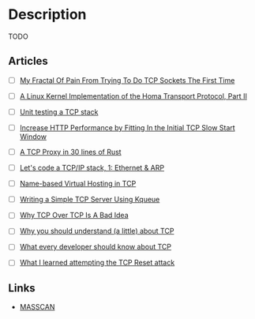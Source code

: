 # Description

TODO


## Articles

- [ ] [My Fractal Of Pain From Trying To Do TCP Sockets The First Time](https://rtpg.co/2021/09/29/fractal-of-pain.html)
- [ ] [A Linux Kernel Implementation of the Homa Transport Protocol, Part II](https://www.micahlerner.com/2021/08/29/a-linux-kernel-implementation-of-the-homa-transport-protocol.html)
- [ ] [Unit testing a TCP stack](https://www.snellman.net/blog/archive/2015-07-09-unit-testing-a-tcp-stack/)
- [ ] [Increase HTTP Performance by Fitting In the Initial TCP Slow Start Window](https://sirupsen.com/napkin/problem-15/)
- [ ] [A TCP Proxy in 30 lines of Rust](https://zmedley.com/tcp-proxy.html)
- [ ] [Let's code a TCP/IP stack, 1: Ethernet & ARP](https://www.saminiir.com/lets-code-tcp-ip-stack-1-ethernet-arp/)
- [ ] [Name-based Virtual Hosting in TCP](http://www.litech.org/~brian/tcphosts/paper.html)
- [ ] [Writing a Simple TCP Server Using Kqueue](https://dev.to/frosnerd/writing-a-simple-tcp-server-using-kqueue-cah)
- [ ] [Why TCP Over TCP Is A Bad Idea](http://sites.inka.de/~bigred/devel/tcp-tcp.html)
- [ ] [Why you should understand (a little) about TCP](https://jvns.ca/blog/2015/11/21/why-you-should-understand-a-little-about-tcp/)
- [ ] [What every developer should know about TCP](https://robertovitillo.com/what-every-developer-should-know-about-tcp/)
- [ ] [What I learned attempting the TCP Reset attack](https://squidarth.com/article/networking/2020/05/03/tcp-resets.html)


## Links

- [MASSCAN](https://github.com/robertdavidgraham/masscan)

